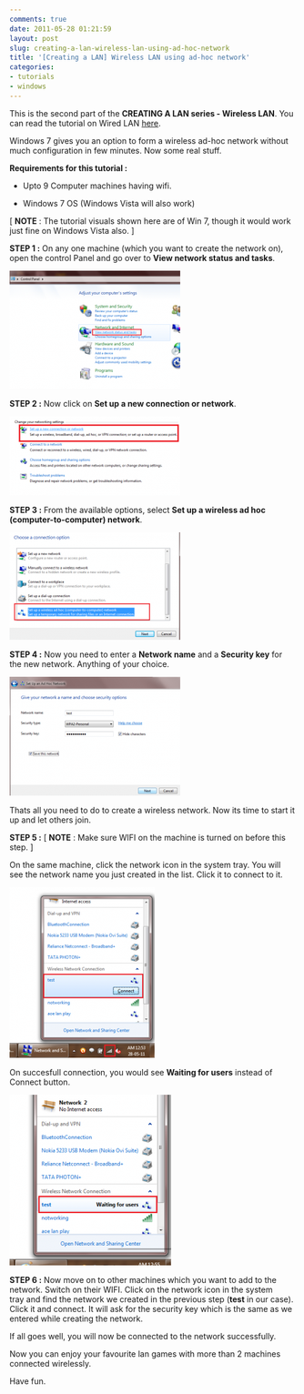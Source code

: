 ```yaml
---
comments: true
date: 2011-05-28 01:21:59
layout: post
slug: creating-a-lan-wireless-lan-using-ad-hoc-network
title: '[Creating a LAN] Wireless LAN using ad-hoc network'
categories:
- tutorials
- windows
---
```


This is the second part of the **CREATING A LAN series - Wireless LAN**.
You can read the tutorial on Wired LAN [here](/blog/2011/05/creating-a-lan-wired-lan-using-crossover-cable/).

Windows 7 gives you an option to form a wireless ad-hoc network without much configuration in few minutes.
Now some real stuff.

**Requirements for this tutorial :**



	
  * Upto 9 Computer machines having wifi.

	
  * Windows 7 OS (Windows Vista will also work)


[ **NOTE** : The tutorial visuals shown here are of Win 7, though it would work just fine on Windows Vista also. ]

**STEP 1 :**
On any one machine (which you want to create the network on), open the control Panel and go over to **View network status and tasks**.

[![](/images/wlan_1-300x208.png)](/images/wlan_1.png)

**STEP 2 :**
Now click on **Set up a new connection or network**.

[![](/images/wlan_2-300x139.png)](/images/wlan_2.png)

**STEP 3 :**
From the available options, select **Set up a wireless ad hoc (computer-to-computer) network**.

[![](/images/wlan_3-300x189.png)](/images/wlan_3.png)

**STEP 4 :**
Now you need to enter a **Network name** and a **Security key** for the new network. Anything of your choice.

[![](/images/wlan_4-300x209.png)](/images/wlan_4.png)

Thats all you need to do to create a wireless network. Now its time to start it up and let others join.

**STEP 5 :**
[ **NOTE** : Make sure WIFI on the machine is turned on before this step. ]

On the same machine, click the network icon in the system tray. You will see the network name you just created in the list.
Click it to connect to it.

[![](/images/wlan_5-255x300.png)](/images/wlan_5.png)

On succesfull connection, you would see **Waiting for users** instead of Connect button.

[![](/images/wlan_6-284x300.png)](/images/wlan_6.png)

**STEP 6 :**
Now move on to other machines which you want to add to the network. Switch on their WIFI. Click on the network icon in the system tray and find the network we created in the previous step (**test** in our case). Click it and connect. It will ask for the security key which
is the same as we entered while creating the network.

If all goes well, you will now be connected to the network successfully.

Now you can enjoy your favourite lan games with more than 2 machines connected wirelessly.

Have fun.
